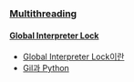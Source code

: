 ### [Multithreading](/search/label/multithreading)

#### [Global Interpreter Lock](/search/label/GIL)
* [Global Interpreter Lock이란](/2015/01/global-interpreter-lock.html)
* [Gil과 Python](/2015/07/gil-python.html)
